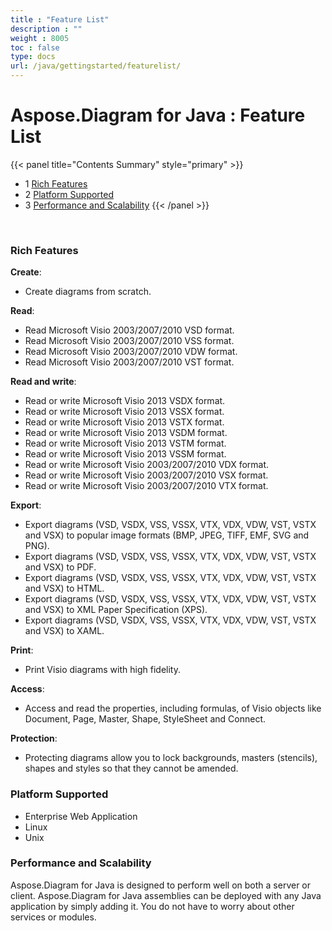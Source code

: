 ```yaml
---
title : "Feature List" 
description : "" 
weight : 8005 
toc : false
type: docs
url: /java/gettingstarted/featurelist/
---
```


# Aspose.Diagram for Java : Feature List


{{< panel title="Contents Summary" style="primary" >}}
*   1 [Rich Features](#rich-features)
*   2 [Platform Supported](#platform-supported)
*   3 [Performance and Scalability](#performance-and-scalability)
{{< /panel >}}
 

 

### Rich Features

**Create**:

*   Create diagrams from scratch.

**Read**:

*   Read Microsoft Visio 2003/2007/2010 VSD format.
*   Read Microsoft Visio 2003/2007/2010 VSS format.
*   Read Microsoft Visio 2003/2007/2010 VDW format.
*   Read Microsoft Visio 2003/2007/2010 VST format.

**Read and write**:

*   Read or write Microsoft Visio 2013 VSDX format.
*   Read or write Microsoft Visio 2013 VSSX format.
*   Read or write Microsoft Visio 2013 VSTX format.
*   Read or write Microsoft Visio 2013 VSDM format.
*   Read or write Microsoft Visio 2013 VSTM format.
*   Read or write Microsoft Visio 2013 VSSM format.
*   Read or write Microsoft Visio 2003/2007/2010 VDX format.
*   Read or write Microsoft Visio 2003/2007/2010 VSX format.
*   Read or write Microsoft Visio 2003/2007/2010 VTX format.

**Export**:

*   Export diagrams (VSD, VSDX, VSS, VSSX, VTX, VDX, VDW, VST, VSTX and VSX) to popular image formats (BMP, JPEG, TIFF, EMF, SVG and PNG).
*   Export diagrams (VSD, VSDX, VSS, VSSX, VTX, VDX, VDW, VST, VSTX and VSX) to PDF.
*   Export diagrams (VSD, VSDX, VSS, VSSX, VTX, VDX, VDW, VST, VSTX and VSX) to HTML.
*   Export diagrams (VSD, VSDX, VSS, VSSX, VTX, VDX, VDW, VST, VSTX and VSX) to XML Paper Specification (XPS).
*   Export diagrams (VSD, VSDX, VSS, VSSX, VTX, VDX, VDW, VST, VSTX and VSX) to XAML.

**Print**:

*   Print Visio diagrams with high fidelity.

**Access**:

*   Access and read the properties, including formulas, of Visio objects like Document, Page, Master, Shape, StyleSheet and Connect.

**Protection**:

*   Protecting diagrams allow you to lock backgrounds, masters (stencils), shapes and styles so that they cannot be amended.

### Platform Supported

*   Enterprise Web Application
*   Linux
*   Unix

### Performance and Scalability

Aspose.Diagram for Java is designed to perform well on both a server or client. Aspose.Diagram for Java assemblies can be deployed with any Java application by simply adding it. You do not have to worry about other services or modules.

